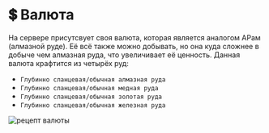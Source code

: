# 💲 Валюта

На сервере присутсвует своя валюта, которая является аналогом АРам (алмазной руде). Её всё также можно добывать, но она куда сложнее в добыче чем алмазная руда, что увеличивает её ценность. Данная валюта крафтится из четырёх руд: 

- `Глубинно сланцевая/обычная алмазная руда`
- `Глубинно сланцевая/обычная медная руда`
- `Глубинно сланцевая/обычная золотая руда`
- `Глубинно сланцевая/обычная железная руда`

![рецепт валюты](https://2376298745-files.gitbook.io/~/files/v0/b/gitbook-x-prod.appspot.com/o/spaces%2FiafV1IVuYhXRQw30ttj9%2Fuploads%2F4CBsFcDrZNs52DybjucL%2F%D0%91%D0%B5%D0%B7%D1%8B%D0%BC%D1%8F%D0%BD%D0%BD%D1%8B%D0%B9.png?alt=media&token=fb6257ea-fefb-4bd6-b992-d8f574ae9e04)
